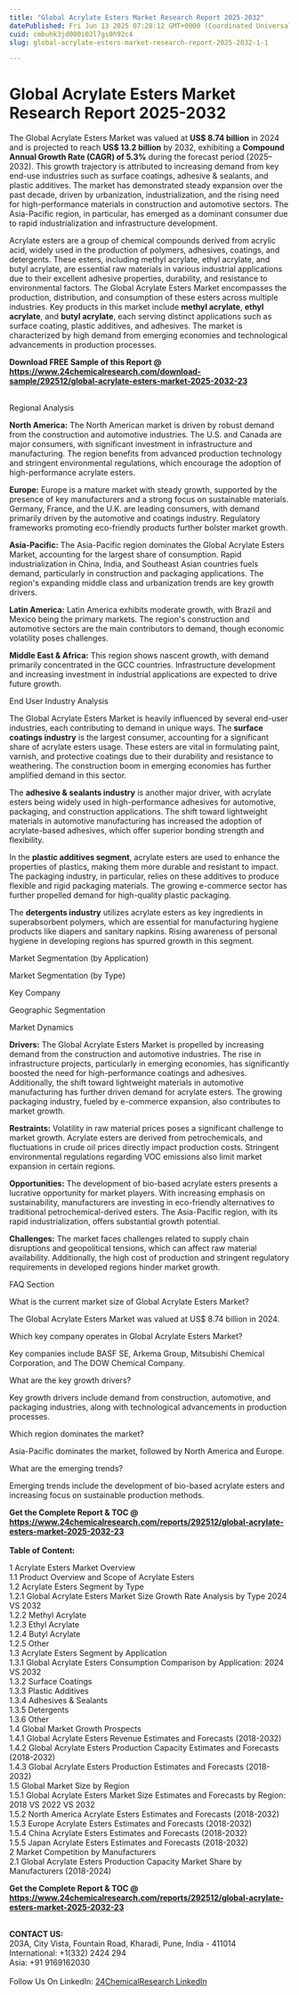 ```yaml
---
title: "Global Acrylate Esters Market Research Report 2025-2032"
datePublished: Fri Jun 13 2025 07:28:12 GMT+0000 (Coordinated Universal Time)
cuid: cmbuhk3jd000i02l7gs0h92c4
slug: global-acrylate-esters-market-research-report-2025-2032-1-1

---
```


# Global Acrylate Esters Market Research Report 2025-2032

<p>The Global Acrylate Esters Market was valued at <strong>US$ 8.74 billion</strong> in 2024 and is projected to reach <strong>US$ 13.2 billion</strong> by 2032, exhibiting a <strong>Compound Annual Growth Rate (CAGR) of 5.3%</strong> during the forecast period (2025–2032). This growth trajectory is attributed to increasing demand from key end-use industries such as surface coatings, adhesive &amp; sealants, and plastic additives. The market has demonstrated steady expansion over the past decade, driven by urbanization, industrialization, and the rising need for high-performance materials in construction and automotive sectors. The Asia-Pacific region, in particular, has emerged as a dominant consumer due to rapid industrialization and infrastructure development.</p><p>
</p><p>Acrylate esters are a group of chemical compounds derived from acrylic acid, widely used in the production of polymers, adhesives, coatings, and detergents. These esters, including methyl acrylate, ethyl acrylate, and butyl acrylate, are essential raw materials in various industrial applications due to their excellent adhesive properties, durability, and resistance to environmental factors. The Global Acrylate Esters Market encompasses the production, distribution, and consumption of these esters across multiple industries. Key products in this market include <strong>methyl acrylate</strong>, <strong>ethyl acrylate</strong>, and <strong>butyl acrylate</strong>, each serving distinct applications such as surface coating, plastic additives, and adhesives. The market is characterized by high demand from emerging economies and technological advancements in production processes.</p><div><b>Download FREE Sample of this Report @ 
            <a href="https://www.24chemicalresearch.com/download-sample/292512/global-acrylate-esters-market-2025-2032-23">
            https://www.24chemicalresearch.com/download-sample/292512/global-acrylate-esters-market-2025-2032-23</a></b></div><br><p>
Regional Analysis</p><p>
</p><p><strong>North America:</strong> The North American market is driven by robust demand from the construction and automotive industries. The U.S. and Canada are major consumers, with significant investment in infrastructure and manufacturing. The region benefits from advanced production technology and stringent environmental regulations, which encourage the adoption of high-performance acrylate esters.</p><p>
</p><p><strong>Europe:</strong> Europe is a mature market with steady growth, supported by the presence of key manufacturers and a strong focus on sustainable materials. Germany, France, and the U.K. are leading consumers, with demand primarily driven by the automotive and coatings industry. Regulatory frameworks promoting eco-friendly products further bolster market growth.</p><p>
</p><p><strong>Asia-Pacific:</strong> The Asia-Pacific region dominates the Global Acrylate Esters Market, accounting for the largest share of consumption. Rapid industrialization in China, India, and Southeast Asian countries fuels demand, particularly in construction and packaging applications. The region's expanding middle class and urbanization trends are key growth drivers.</p><p>
</p><p><strong>Latin America:</strong> Latin America exhibits moderate growth, with Brazil and Mexico being the primary markets. The region's construction and automotive sectors are the main contributors to demand, though economic volatility poses challenges.</p><p>
</p><p><strong>Middle East &amp; Africa:</strong> This region shows nascent growth, with demand primarily concentrated in the GCC countries. Infrastructure development and increasing investment in industrial applications are expected to drive future growth.</p><p>
End User Industry Analysis</p><p>
</p><p>The Global Acrylate Esters Market is heavily influenced by several end-user industries, each contributing to demand in unique ways. The <strong>surface coatings industry</strong> is the largest consumer, accounting for a significant share of acrylate esters usage. These esters are vital in formulating paint, varnish, and protective coatings due to their durability and resistance to weathering. The construction boom in emerging economies has further amplified demand in this sector.</p><p>
</p><p>The <strong>adhesive &amp; sealants industry</strong> is another major driver, with acrylate esters being widely used in high-performance adhesives for automotive, packaging, and construction applications. The shift toward lightweight materials in automotive manufacturing has increased the adoption of acrylate-based adhesives, which offer superior bonding strength and flexibility.</p><p>
</p><p>In the <strong>plastic additives segment</strong>, acrylate esters are used to enhance the properties of plastics, making them more durable and resistant to impact. The packaging industry, in particular, relies on these additives to produce flexible and rigid packaging materials. The growing e-commerce sector has further propelled demand for high-quality plastic packaging.</p><p>
</p><p>The <strong>detergents industry</strong> utilizes acrylate esters as key ingredients in superabsorbent polymers, which are essential for manufacturing hygiene products like diapers and sanitary napkins. Rising awareness of personal hygiene in developing regions has spurred growth in this segment.</p><p>
Market Segmentation (by Application)</p><p>
</p><p>
Market Segmentation (by Type)</p><p>
</p><p>
Key Company</p><p>
</p><p>
Geographic Segmentation</p><p>
</p><p>
Market Dynamics</p><p>
</p><p><strong>Drivers:</strong> The Global Acrylate Esters Market is propelled by increasing demand from the construction and automotive industries. The rise in infrastructure projects, particularly in emerging economies, has significantly boosted the need for high-performance coatings and adhesives. Additionally, the shift toward lightweight materials in automotive manufacturing has further driven demand for acrylate esters. The growing packaging industry, fueled by e-commerce expansion, also contributes to market growth.</p><p>
</p><p><strong>Restraints:</strong> Volatility in raw material prices poses a significant challenge to market growth. Acrylate esters are derived from petrochemicals, and fluctuations in crude oil prices directly impact production costs. Stringent environmental regulations regarding VOC emissions also limit market expansion in certain regions.</p><p>
</p><p><strong>Opportunities:</strong> The development of bio-based acrylate esters presents a lucrative opportunity for market players. With increasing emphasis on sustainability, manufacturers are investing in eco-friendly alternatives to traditional petrochemical-derived esters. The Asia-Pacific region, with its rapid industrialization, offers substantial growth potential.</p><p>
</p><p><strong>Challenges:</strong> The market faces challenges related to supply chain disruptions and geopolitical tensions, which can affect raw material availability. Additionally, the high cost of production and stringent regulatory requirements in developed regions hinder market growth.</p><p>
FAQ Section</p><p>
What is the current market size of Global Acrylate Esters Market?</p><p>
</p><p>The Global Acrylate Esters Market was valued at US$ 8.74 billion in 2024.</p><p>
Which key company operates in Global Acrylate Esters Market?</p><p>
</p><p>Key companies include BASF SE, Arkema Group, Mitsubishi Chemical Corporation, and The DOW Chemical Company.</p><p>
What are the key growth drivers?</p><p>
</p><p>Key growth drivers include demand from construction, automotive, and packaging industries, along with technological advancements in production processes.</p><p>
Which region dominates the market?</p><p>
</p><p>Asia-Pacific dominates the market, followed by North America and Europe.</p><p>
What are the emerging trends?</p><p>
</p><p>Emerging trends include the development of bio-based acrylate esters and increasing focus on sustainable production methods.</p>

<div><b>Get the Complete Report & TOC @ 
            <a href="https://www.24chemicalresearch.com/reports/292512/global-acrylate-esters-market-2025-2032-23">
            https://www.24chemicalresearch.com/reports/292512/global-acrylate-esters-market-2025-2032-23</a></b></div><br>
            <b>Table of Content:</b><p>1 Acrylate Esters Market Overview<br />
    1.1 Product Overview and Scope of Acrylate Esters<br />
    1.2 Acrylate Esters Segment by Type<br />
        1.2.1 Global Acrylate Esters Market Size Growth Rate Analysis by Type 2024 VS 2032<br />
        1.2.2 Methyl Acrylate<br />
        1.2.3 Ethyl Acrylate<br />
        1.2.4 Butyl Acrylate<br />
        1.2.5 Other<br />
    1.3 Acrylate Esters Segment by Application<br />
        1.3.1 Global Acrylate Esters Consumption Comparison by Application: 2024 VS 2032<br />
        1.3.2 Surface Coatings<br />
        1.3.3 Plastic Additives<br />
        1.3.4 Adhesives & Sealants<br />
        1.3.5 Detergents<br />
        1.3.6 Other<br />
    1.4 Global Market Growth Prospects<br />
        1.4.1 Global Acrylate Esters Revenue Estimates and Forecasts (2018-2032)<br />
        1.4.2 Global Acrylate Esters Production Capacity Estimates and Forecasts (2018-2032)<br />
        1.4.3 Global Acrylate Esters Production Estimates and Forecasts (2018-2032)<br />
    1.5 Global Market Size by Region<br />
        1.5.1 Global Acrylate Esters Market Size Estimates and Forecasts by Region: 2018 VS 2022 VS 2032<br />
        1.5.2 North America Acrylate Esters Estimates and Forecasts (2018-2032)<br />
        1.5.3 Europe Acrylate Esters Estimates and Forecasts (2018-2032)<br />
        1.5.4 China Acrylate Esters Estimates and Forecasts (2018-2032)<br />
        1.5.5 Japan Acrylate Esters Estimates and Forecasts (2018-2032)<br />
2 Market Competition by Manufacturers<br />
    2.1 Global Acrylate Esters Production Capacity Market Share by Manufacturers (2018-2024)<br />
</p>

<div><b>Get the Complete Report & TOC @ 
            <a href="https://www.24chemicalresearch.com/reports/292512/global-acrylate-esters-market-2025-2032-23">
            https://www.24chemicalresearch.com/reports/292512/global-acrylate-esters-market-2025-2032-23</a></b></div><br>

<b>CONTACT US:</b><br>
            203A, City Vista, Fountain Road, Kharadi, Pune, India - 411014<br>
            International: +1(332) 2424 294<br>
            Asia: +91 9169162030 <br><br>
            Follow Us On LinkedIn: <a href="https://www.linkedin.com/company/24chemicalresearch/">24ChemicalResearch LinkedIn</a>